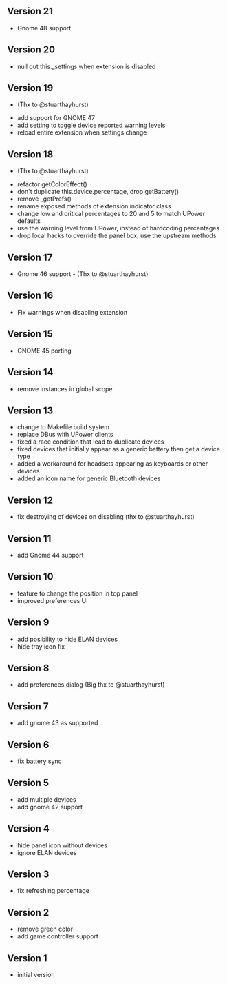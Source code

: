 ## Version 21
 * Gnome 48 support
## Version 20
 * null out this._settings when extension is disabled
## Version 19
 - (Thx to @stuarthayhurst)
 * add support for GNOME 47
 * add setting to toggle device reported warning levels
 * reload entire extension when settings change
## Version 18
 - (Thx to @stuarthayhurst)
 * refactor getColorEffect()
 * don't duplicate this.device.percentage, drop getBattery()
 * remove _getPrefs()
 * rename exposed methods of extension indicator class
 * change low and critical percentages to 20 and 5 to match UPower defaults
 * use the warning level from UPower, instead of hardcoding percentages
 * drop local hacks to override the panel box, use the upstream methods
## Version 17
 * Gnome 46 support - (Thx to @stuarthayhurst)
## Version 16
 * Fix warnings when disabling extension
## Version 15
 * GNOME 45 porting
## Version 14
 * remove instances in global scope
## Version 13
 * change to Makefile build system
 * replace DBus with UPower clients
 * fixed a race condition that lead to duplicate devices
 * fixed devices that initially appear as a generic battery then get a device type
 * added a workaround for headsets appearing as keyboards or other devices
 * added an icon name for generic Bluetooth devices
## Version 12
 * fix destroying of devices on disabling (thx to @stuarthayhurst)
## Version 11
 * add Gnome 44 support
## Version 10
 * feature to change the position in top panel
 * improved preferences UI
## Version 9
 * add posibility to hide ELAN devices
 * hide tray icon fix
## Version 8
 * add preferences dialog (Big thx to @stuarthayhurst)
## Version 7
 * add gnome 43 as supported
## Version 6
 * fix battery sync
## Version 5
 * add multiple devices
 * add gnome 42 support
## Version 4
 * hide panel icon without devices
 * ignore ELAN devices
## Version 3
 * fix refreshing percentage
## Version 2
 * remove green color
 * add game controller support
## Version 1
 * initial version
